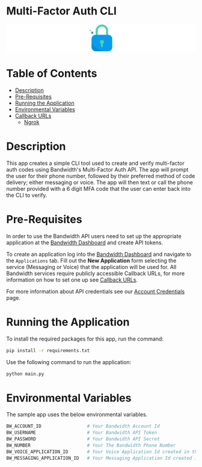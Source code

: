 # Multi-Factor Auth CLI

<a href="https://dev.bandwidth.com/docs/mfa/">
  <img src="./icon-mfa.svg" title="Multi-Factor Auth About Page" alt="Multi-Factor Auth About Page"/>
</a>

# Table of Contents

* [Description](#description)
* [Pre-Requisites](#pre-requisites)
* [Running the Application](#running-the-application)
* [Environmental Variables](#environmental-variables)
* [Callback URLs](#callback-urls)
    * [Ngrok](#ngrok)

# Description

This app creates a simple CLI tool used to create and verify multi-factor auth codes using Bandwidth's Multi-Factor Auth API. The app will prompt the user for their phone number, followed by their preferred method of code delivery; either messaging or voice. The app will then text or call the phone number provided with a 6 digit MFA code that the user can enter back into the CLI to verify.

# Pre-Requisites

In order to use the Bandwidth API users need to set up the appropriate application at the [Bandwidth Dashboard](https://dashboard.bandwidth.com/) and create API tokens.

To create an application log into the [Bandwidth Dashboard](https://dashboard.bandwidth.com/) and navigate to the `Applications` tab.  Fill out the **New Application** form selecting the service (Messaging or Voice) that the application will be used for.  All Bandwidth services require publicly accessible Callback URLs, for more information on how to set one up see [Callback URLs](#callback-urls).

For more information about API credentials see our [Account Credentials](https://dev.bandwidth.com/docs/account/credentials) page.

# Running the Application

To install the required packages for this app, run the command:

```sh
pip install -r requirements.txt
```

Use the following command to run the application:

```sh
python main.py
```

# Environmental Variables
The sample app uses the below environmental variables.
```sh
BW_ACCOUNT_ID                 # Your Bandwidth Account Id
BW_USERNAME                   # Your Bandwidth API Token
BW_PASSWORD                   # Your Bandwidth API Secret
BW_NUMBER                     # Your The Bandwidth Phone Number
BW_VOICE_APPLICATION_ID       # Your Voice Application Id created in the dashboard
BW_MESSAGING_APPLICATION_ID   # Your Messaging Application Id created in the dashboard
```
